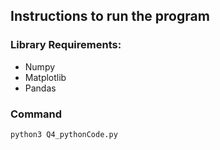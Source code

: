 ## Instructions to run the program

### Library Requirements:
* Numpy
* Matplotlib
* Pandas

### Command
 ```
 python3 Q4_pythonCode.py
 ```
